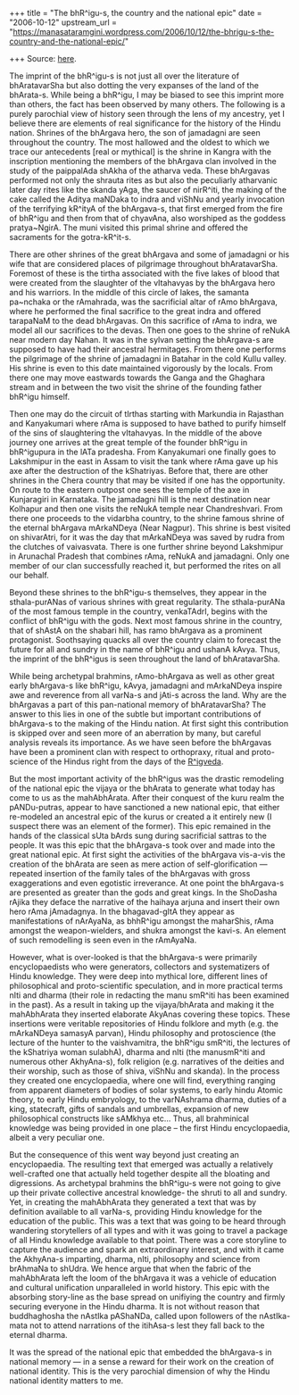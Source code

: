 +++
title = "The bhR^igu-s, the country and the national epic"
date = "2006-10-12"
upstream_url = "https://manasataramgini.wordpress.com/2006/10/12/the-bhrigu-s-the-country-and-the-national-epic/"

+++
Source: [here](https://manasataramgini.wordpress.com/2006/10/12/the-bhrigu-s-the-country-and-the-national-epic/).

The imprint of the bhR^igu-s is not just all over the literature of
bhAratavarSha but also dotting the very expanses of the land of the
bhArata-s. While being a bhR^igu, I may be biased to see this imprint
more than others, the fact has been observed by many others. The
following is a purely parochial view of history seen through the lens of
my ancestry, yet I believe there are elements of real significance for
the history of the Hindu nation. Shrines of the bhArgava hero, the son
of jamadagni are seen throughout the country. The most hallowed and the
oldest to which we trace our antecedents \[real or mythical\] is the
shrine in Kangra with the inscription mentioning the members of the
bhArgava clan involved in the study of the paippalAda shAkha of the
atharva veda. These bhArgavas performed not only the shrauta rites as
but also the peculiarly atharvanic later day rites like the skanda yAga,
the saucer of nirR^iti, the making of the cake called the Aditya maNDaka
to indra and viShNu and yearly invocation of the terrifying kR^ityA of
the bhArgava-s, that first emerged from the fire of bhR^igu and then
from that of chyavAna, also worshiped as the goddess pratya\~NgirA. The
muni visited this primal shrine and offered the sacraments for the
gotra-kR^it-s.

There are other shrines of the great bhArgava and some of jamadagni or
his wife that are considered places of pilgrimage throughout
bhAratavarSha. Foremost of these is the tirtha associated with the five
lakes of blood that were created from the slaughter of the vItahavyas by
the bhArgava hero and his warriors. In the middle of this circle of
lakes, the samanta pa\~nchaka or the rAmahrada, was the sacrificial
altar of rAmo bhArgava, where he performed the final sacrifice to the
great indra and offered tarapaNaM to the dead bhArgavas. On this
sacrifice of rAma to indra, we model all our sacrifices to the devas.
Then one goes to the shrine of reNukA near modern day Nahan. It was in
the sylvan setting the bhArgava-s are supposed to have had their
ancestral hermitages. From there one performs the pilgrimage of the
shrine of jamadagni in Batahar in the cold Kullu valley. His shrine is
even to this date maintained vigorously by the locals. From there one
may move eastwards towards the Ganga and the Ghaghara stream and in
between the two visit the shrine of the founding father bhR^igu himself.

Then one may do the circuit of tIrthas starting with Markundia in
Rajasthan and Kanyakumari where rAma is supposed to have bathed to
purify himself of the sins of slaughtering the vItahavyas. In the middle
of the above journey one arrives at the great temple of the founder
bhR^igu in bhR^igupura in the lATa pradesha. From Kanyakumari one
finally goes to Lakshmipur in the east in Assam to visit the tank where
rAma gave up his axe after the destruction of the kShatriyas. Before
that, there are other shrines in the Chera country that may be visited
if one has the opportunity. On route to the eastern outpost one sees the
temple of the axe in Kunjaragiri in Karnataka. The jamadagni hill is the
next destination near Kolhapur and then one visits the reNukA temple
near Chandreshvari. From there one proceeds to the vidarbha country, to
the shrine famous shrine of the eternal bhArgava mArkaNDeya (Near
Nagpur). This shrine is best visited on shivarAtri, for it was the day
that mArkaNDeya was saved by rudra from the clutches of vaivasvata.
There is one further shrine beyond Lakshmipur in Arunachal Pradesh that
combines rAma, reNukA and jamadagni. Only one member of our clan
successfully reached it, but performed the rites on all our behalf.

Beyond these shrines to the bhR^igu-s themselves, they appear in the
sthala-purANas of various shrines with great regularity. The
sthala-purANa of the most famous temple in the country, venkaTAdrI,
begins with the conflict of bhR^igu with the gods. Next most famous
shrine in the country, that of shAstA on the shabari hill, has ramo
bhArgava as a prominent protagonist. Soothsaying quacks all over the
country claim to forecast the future for all and sundry in the name of
bhR^igu and ushanA kAvya. Thus, the imprint of the bhR^igus is seen
throughout the land of bhAratavarSha.

While being archetypal brahmins, rAmo-bhArgava as well as other great
early bhArgava-s like bhR^igu, kAvya, jamadagni and mArkaNDeya inspire
awe and reverence from all varNa-s and jAti-s across the land. Why are
the bhArgavas a part of this pan-national memory of bhAratavarSha? The
answer to this lies in one of the subtle but important contributions of
bhArgava-s to the making of the Hindu nation. At first sight this
contribution is skipped over and seen more of an aberration by many, but
careful analysis reveals its importance. As we have seen before the
bhArgavas have been a prominent clan with respect to orthopraxy, ritual
and proto-science of the Hindus right from the days of the
[R^igveda](https://manasataramgini.wordpress.com/2006/05/21/the-bhrigu-s-of-the-rigveda/ "The bhR^igu-s of the R^igveda").

But the most important activity of the bhR^igus was the drastic
remodeling of the national epic the vijaya or the bhArata to generate
what today has come to us as the mahAbhArata. After their conquest of
the kuru realm the pANDu-putras, appear to have sanctioned a new
national epic, that either re-modeled an ancestral epic of the kurus or
created a it entirely new (I suspect there was an element of the
former). This epic remained in the hands of the classical sUta bArds
sung during sacrificial sattras to the people. It was this epic that the
bhArgava-s took over and made into the great national epic. At first
sight the activities of the bhArgava vis-a-vis the creation of the
bhArata are seen as mere action of self-glorification — repeated
insertion of the family tales of the bhArgavas with gross exaggerations
and even egotistic irreverance. At one point the bhArgava-s are
presented as greater than the gods and great kings. In the ShoDasha
rAjika they deface the narrative of the haihaya arjuna and insert their
own hero rAma jAmadagnya. In the bhagavad-gItA they appear as
manifestations of nArAyaNa, as bhhR^igu amongst the maharShis, rAma
amongst the weapon-wielders, and shukra amongst the kavi-s. An element
of such remodelling is seen even in the rAmAyaNa.

However, what is over-looked is that the bhArgava-s were primarily
encyclopaedists who were generators, collectors and systematizers of
Hindu knowledge. They were deep into mythical lore, different lines of
philosophical and proto-scientific speculation, and in more practical
terms nIti and dharma (their role in redacting the manu smR^iti has been
examined in the past). As a result in taking up the vijaya/bhArata and
making it the mahAbhArata they inserted elaborate AkyAnas covering these
topics. These insertions were veritable repositories of Hindu folklore
and myth (e.g. the mArkaNDeya samasyA parvan), Hindu philosophy and
protoscience (the lecture of the hunter to the vaishvamitra, the bhR^igu
smR^iti, the lectures of the kShatriya woman sulabhA), dharma and nIti
(the manusmR^iti and numerous other AkhyAna-s), folk religion (e.g.
narratives of the deities and their worship, such as those of shiva,
viShNu and skanda). In the process they created one encyclopaedia, where
one will find, everything ranging from apparent diameters of bodies of
solar systems, to early hindu Atomic theory, to early Hindu embryology,
to the varNAshrama dharma, duties of a king, statecraft, gifts of
sandals and umbrellas, expansion of new philosophical constructs like
sAMkhya etc… Thus, all brahminical knowledge was being provided in one
place – the first Hindu encyclopaedia, albeit a very peculiar one.

But the consequence of this went way beyond just creating an
encyclopaedia. The resulting text that emerged was actually a relatively
well-crafted one that actually held together despite all the bloating
and digressions. As archetypal brahmins the bhR^igu-s were not going to
give up their private collective ancestral knowledge- the shruti to all
and sundry. Yet, in creating the mahAbhArata they generated a text that
was by definition available to all varNa-s, providing Hindu knowledge
for the education of the public. This was a text that was going to be
heard through wandering storytellers of all types and with it was going
to travel a package of all Hindu knowledge available to that point.
There was a core storyline to capture the audience and spark an
extraordinary interest, and with it came the AkhyAna-s imparting,
dharma, nIti, philosophy and science from brAhmaNa to shUdra. We hence
argue that when the fabric of the mahAbhArata left the loom of the
bhArgava it was a vehicle of education and cultural unification
unparalleled in world history. This epic with the absorbing story-line
as the base spread on unifiying the country and firmly securing everyone
in the Hindu dharma. It is not without reason that buddhaghosha the
nAstIka pAShaNDa, called upon followers of the nAstIka-mata not to
attend narrations of the itihAsa-s lest they fall back to the eternal
dharma.

It was the spread of the national epic that embedded the bhArgava-s in
national memory — in a sense a reward for their work on the creation of
national identity. This is the very parochial dimension of why the Hindu
national identity matters to me.

